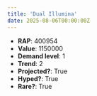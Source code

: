 ```yaml
---
title: 'Dual Illumina'
date: 2025-08-06T00:00:00Z
---
```

- **RAP**: 400954
- **Value**: 1150000
- **Demand level**: 1
- **Trend**: 2
- **Projected?**: True
- **Hyped?**: True
- **Rare?**: True
